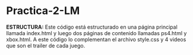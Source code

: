 # Practica-2-LM

**ESTRUCTURA:** Este código está estructurado en una página principal llamada index.html y luego dos páginas de contenido llamadas ps4.html y xbox.html.
A este código lo complementan el archivo style.css y 4 videos que son el trailer de cada juego.


